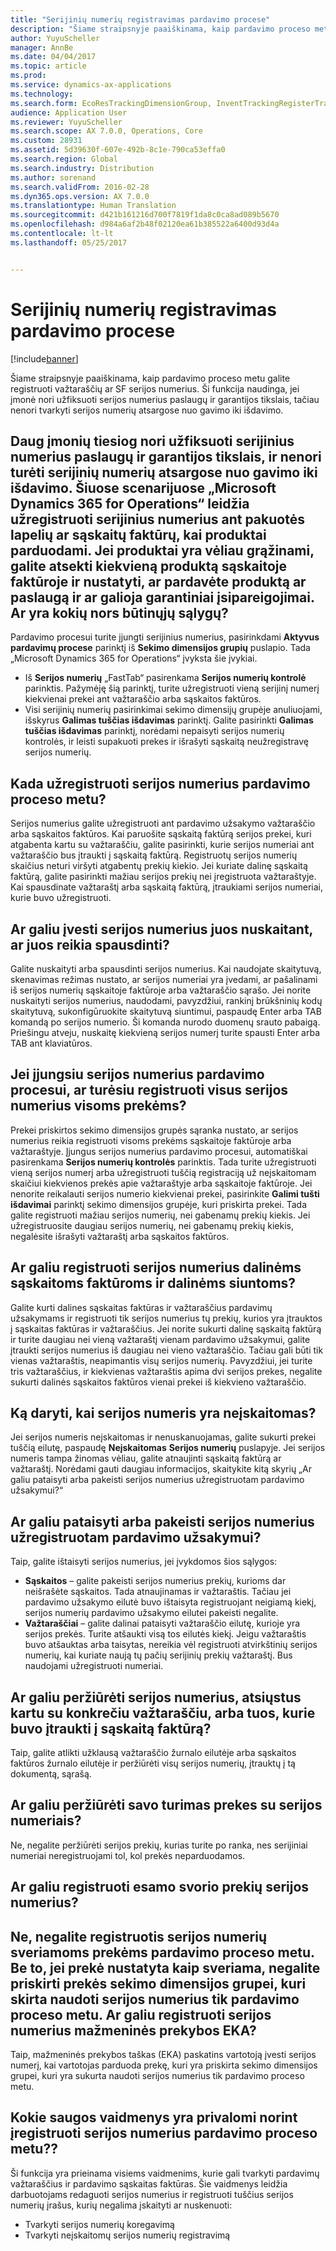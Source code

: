 ```yaml
---
title: "Serijinių numerių registravimas pardavimo procese"
description: "Šiame straipsnyje paaiškinama, kaip pardavimo proceso metu galite registruoti važtaraščių ar SF serijos numerius. Ši funkcija naudinga, jei įmonė nori užfiksuoti serijos numerius paslaugų ir garantijos tikslais, tačiau nenori tvarkyti serijos numerių atsargose nuo gavimo iki išdavimo."
author: YuyuScheller
manager: AnnBe
ms.date: 04/04/2017
ms.topic: article
ms.prod: 
ms.service: dynamics-ax-applications
ms.technology: 
ms.search.form: EcoResTrackingDimensionGroup, InventTrackingRegisterTrans, SalesEditLines, SalesTable
audience: Application User
ms.reviewer: YuyuScheller
ms.search.scope: AX 7.0.0, Operations, Core
ms.custom: 28931
ms.assetid: 5d39630f-607e-492b-8c1e-790ca53effa0
ms.search.region: Global
ms.search.industry: Distribution
ms.author: sorenand
ms.search.validFrom: 2016-02-28
ms.dyn365.ops.version: AX 7.0.0
ms.translationtype: Human Translation
ms.sourcegitcommit: d421b161216d700f7819f1da8c0ca8ad089b5670
ms.openlocfilehash: d984a6af2b48f02120ea61b385522a6400d93d4a
ms.contentlocale: lt-lt
ms.lasthandoff: 05/25/2017


---
```


# <a name="register-serial-numbers-in-the-sales-process"></a>Serijinių numerių registravimas pardavimo procese

[!include[banner](../includes/banner.md)]


Šiame straipsnyje paaiškinama, kaip pardavimo proceso metu galite registruoti važtaraščių ar SF serijos numerius. Ši funkcija naudinga, jei įmonė nori užfiksuoti serijos numerius paslaugų ir garantijos tikslais, tačiau nenori tvarkyti serijos numerių atsargose nuo gavimo iki išdavimo.

Daug įmonių tiesiog nori užfiksuoti serijinius numerius paslaugų ir garantijos tikslais, ir nenori turėti serijinių numerių atsargose nuo gavimo iki išdavimo. Šiuose scenarijuose „Microsoft Dynamics 365 for Operations“ leidžia užregistruoti serijinius numerius ant pakuotės lapelių ar sąskaitų faktūrų, kai produktai parduodami. Jei produktai yra vėliau grąžinami, galite atsekti kiekvieną produktą sąskaitoje faktūroje ir nustatyti, ar pardavėte produktą ar paslaugą ir ar galioja garantiniai įsipareigojimai.
Ar yra kokių nors būtinųjų sąlygų?
----------------------------

Pardavimo procesui turite įjungti serijinius numerius, pasirinkdami **Aktyvus pardavimų procese** parinktį iš **Sekimo dimensijos grupių** puslapio. Tada „Microsoft Dynamics 365 for Operations“ įvyksta šie įvykiai.
-   Iš **Serijos numerių** „FastTab“ pasirenkama **Serijos numerių kontrolė** parinktis. Pažymėję šią parinktį, turite užregistruoti vieną serijinį numerį kiekvienai prekei ant važtaraščio arba sąskaitos faktūros.
-   Visi serijinių numerių pasirinkimai sekimo dimensijų grupėje anuliuojami, išskyrus **Galimas tuščias išdavimas** parinktį. Galite pasirinkti **Galimas tuščias išdavimas** parinktį, norėdami nepaisyti serijos numerių kontrolės, ir leisti supakuoti prekes ir išrašyti sąskaitą neužregistravę serijos numerių.

## <a name="when-do-i-register-serial-numbers-during-the-sales-process"></a>Kada užregistruoti serijos numerius pardavimo proceso metu?
Serijos numerius galite užregistruoti ant pardavimo užsakymo važtaraščio arba sąskaitos faktūros. Kai paruošite sąskaitą faktūrą serijos prekei, kuri atgabenta kartu su važtaraščiu, galite pasirinkti, kurie serijos numeriai ant važtaraščio bus įtraukti į sąskaitą faktūrą. Registruotų serijos numerių skaičius neturi viršyti atgabentų prekių kiekio. Jei kuriate dalinę sąskaitą faktūrą, galite pasirinkti mažiau serijos prekių nei įregistruota važtaraštyje. Kai spausdinate važtaraštį arba sąskaitą faktūrą, įtraukiami serijos numeriai, kurie buvo užregistruoti.

## <a name="can-i-enter-serial-numbers-by-scanning-them-or-do-i-have-to-type-them"></a>Ar galiu įvesti serijos numerius juos nuskaitant, ar juos reikia spausdinti?
Galite nuskaityti arba spausdinti serijos numerius. Kai naudojate skaitytuvą, skenavimas režimas nustato, ar serijos numeriai yra įvedami, ar pašalinami iš serijos numerių sąskaitoje faktūroje arba važtaraščio sąrašo. Jei norite nuskaityti serijos numerius, naudodami, pavyzdžiui, rankinį brūkšninių kodų skaitytuvą, sukonfigūruokite skaitytuvą siuntimui, paspaudę Enter arba TAB komandą po serijos numerio. Ši komanda nurodo duomenų srauto pabaigą. Priešingu atveju, nuskaitę kiekvieną serijos numerį turite spausti Enter arba TAB ant klaviatūros.

## <a name="if-i-enable-serial-numbers-for-the-sales-process-do-i-have-to-register-all-serial-numbers-for-all-items"></a>Jei įjungsiu serijos numerius pardavimo procesui, ar turėsiu registruoti visus serijos numerius visoms prekėms?
Prekei priskirtos sekimo dimensijos grupės sąranka nustato, ar serijos numerius reikia registruoti visoms prekėms sąskaitoje faktūroje arba važtaraštyje. Įjungus serijos numerius pardavimo procesui, automatiškai pasirenkama **Serijos numerių kontrolės** parinktis. Tada turite užregistruoti vieną serijos numerį arba užregistruoti tuščią registraciją už neįskaitomam skaičiui kiekvienos prekės apie važtaraštyje arba sąskaitoje faktūroje. Jei nenorite reikalauti serijos numerio kiekvienai prekei, pasirinkite **Galimi tušti išdavimai** parinktį sekimo dimensijos grupėje, kuri priskirta prekei. Tada galite registruoti mažiau serijos numerių, nei gabenamų prekių kiekis. Jei užregistruosite daugiau serijos numerių, nei gabenamų prekių kiekis, negalėsite išrašyti važtaraštį arba sąskaitos faktūros.

## <a name="can-i-register-serial-numbers-for-partial-invoices-and-partial-shipments"></a>Ar galiu registruoti serijos numerius dalinėms sąskaitoms faktūroms ir dalinėms siuntoms?
Galite kurti dalines sąskaitas faktūras ir važtaraščius pardavimų užsakymams ir registruoti tik serijos numerius tų prekių, kurios yra įtrauktos į sąskaitas faktūras ir važtaraščius. Jei norite sukurti dalinę sąskaitą faktūrą ir turite daugiau nei vieną važtaraštį vienam pardavimo užsakymui, galite įtraukti serijos numerius iš daugiau nei vieno važtaraščio. Tačiau gali būti tik vienas važtaraštis, neapimantis visų serijos numerių. Pavyzdžiui, jei turite tris važtaraščius, ir kiekvienas važtaraštis apima dvi serijos prekes, negalite sukurti dalinės sąskaitos faktūros vienai prekei iš kiekvieno važtaraščio.

## <a name="what-do-i-do-when-a-serial-number-isnt-readable"></a>Ką daryti, kai serijos numeris yra neįskaitomas?
Jei serijos numeris neįskaitomas ir nenuskanuojamas, galite sukurti prekei tuščią eilutę, paspaudę **Neįskaitomas** **Serijos numerių** puslapyje. Jei serijos numeris tampa žinomas vėliau, galite atnaujinti sąskaitą faktūrą ar važtaraštį. Norėdami gauti daugiau informacijos, skaitykite kitą skyrių „Ar galiu pataisyti arba pakeisti serijos numerius užregistruotam pardavimo užsakymui?“

## <a name="can-i-correct-or-change-the-serial-numbers-that-i-have-registered-for-a-sales-order"></a>Ar galiu pataisyti arba pakeisti serijos numerius užregistruotam pardavimo užsakymui?
Taip, galite ištaisyti serijos numerius, jei įvykdomos šios sąlygos:
-   **Sąskaitos** – galite pakeisti serijos numerius prekių, kurioms dar neišrašėte sąskaitos. Tada atnaujinamas ir važtaraštis. Tačiau jei pardavimo užsakymo eilutė buvo ištaisyta registruojant neigiamą kiekį, serijos numerių pardavimo užsakymo eilutei pakeisti negalite.
-   **Važtaraščiai** – galite dalinai pataisyti važtaraščio eilutę, kurioje yra serijos prekės. Turite atšaukti visą tos eilutės kiekį. Jeigu važtaraštis buvo atšauktas arba taisytas, nereikia vėl registruoti atvirkštinių serijos numerių, kai kuriate naują tų pačių serijinių prekių važtaraštį. Bus naudojami užregistruoti numeriai.

## <a name="can-i-view-the-serial-numbers-that-were-shipped-together-with-a-specific-packing-slip-or-that-were-included-on-an-invoice"></a>Ar galiu peržiūrėti serijos numerius, atsiųstus kartu su konkrečiu važtaraščiu, arba tuos, kurie buvo įtraukti į sąskaitą faktūrą?
Taip, galite atlikti užklausą važtaraščio žurnalo eilutėje arba sąskaitos faktūros žurnalo eilutėje ir peržiūrėti visų serijos numerių, įtrauktų į tą dokumentą, sąrašą.

## <a name="can-i-view-the-serialized-items-that-i-have-on-hand"></a>Ar galiu peržiūrėti savo turimas prekes su serijos numeriais?
Ne, negalite peržiūrėti serijos prekių, kurias turite po ranka, nes serijiniai numeriai neregistruojami tol, kol prekės neparduodamos.

## <a name="can-i-register-serial-numbers-for-catchweight-items"></a>Ar galiu registruoti esamo svorio prekių serijos numerius?
Ne, negalite registruotis serijos numerių sveriamoms prekėms pardavimo proceso metu. Be to, jei prekė nustatyta kaip sveriama, negalite priskirti prekės sekimo dimensijos grupei, kuri skirta naudoti serijos numerius tik pardavimo proceso metu.
Ar galiu registruoti serijos numerius mažmeninės prekybos EKA?
------------------------------------------------

Taip, mažmeninės prekybos taškas (EKA) paskatins vartotoją įvesti serijos numerį, kai vartotojas parduoda prekę, kuri yra priskirta sekimo dimensijos grupei, kuri yra sukurta naudoti serijos numerius tik pardavimo proceso metu.

## <a name="what-security-roles-are-required-in-order-to-register-serial-numbers-during-the-sales-process"></a>Kokie saugos vaidmenys yra privalomi norint įregistruoti serijos numerius pardavimo proceso metu??
Ši funkcija yra prieinama visiems vaidmenims, kurie gali tvarkyti pardavimų važtaraščius ir pardavimo sąskaitas faktūras. Šie vaidmenys leidžia darbuotojams redaguoti serijos numerius ir registruoti tuščius serijos numerių įrašus, kurių negalima įskaityti ar nuskenuoti:
-   Tvarkyti serijos numerių koregavimą
-   Tvarkyti neįskaitomų serijos numerių registravimą






